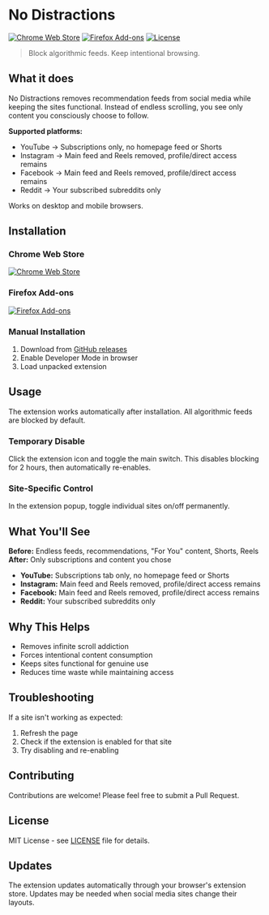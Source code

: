 # No Distractions

[![Chrome Web Store](https://img.shields.io/badge/Chrome%20Web%20Store-Install-blue?logo=googlechrome)](https://chrome.google.com/webstore)
[![Firefox Add-ons](https://img.shields.io/badge/Firefox%20Add--ons-Install-orange?logo=firefox)](https://addons.mozilla.org/firefox/)
[![License](https://img.shields.io/badge/License-MIT-green.svg)](LICENSE)

> Block algorithmic feeds. Keep intentional browsing.

## What it does

No Distractions removes recommendation feeds from social media while keeping the sites functional. Instead of endless scrolling, you see only content you consciously choose to follow.

**Supported platforms:**
- YouTube → Subscriptions only, no homepage feed or Shorts
- Instagram → Main feed and Reels removed, profile/direct access remains
- Facebook → Main feed and Reels removed, profile/direct access remains
- Reddit → Your subscribed subreddits only

Works on desktop and mobile browsers.

## Installation

### Chrome Web Store
[![Chrome Web Store](https://img.shields.io/badge/Install%20from-Chrome%20Web%20Store-blue?logo=googlechrome)](https://chrome.google.com/webstore)

### Firefox Add-ons
[![Firefox Add-ons](https://img.shields.io/badge/Install%20from-Firefox%20Add--ons-orange?logo=firefox)](https://addons.mozilla.org/firefox/)

### Manual Installation
1. Download from [GitHub releases](https://github.com/your-username/no-distractions/releases)
2. Enable Developer Mode in browser
3. Load unpacked extension

## Usage

The extension works automatically after installation. All algorithmic feeds are blocked by default.

### Temporary Disable
Click the extension icon and toggle the main switch. This disables blocking for 2 hours, then automatically re-enables.

### Site-Specific Control
In the extension popup, toggle individual sites on/off permanently.

## What You'll See

**Before:** Endless feeds, recommendations, "For You" content, Shorts, Reels
**After:** Only subscriptions and content you chose

- **YouTube:** Subscriptions tab only, no homepage feed or Shorts
- **Instagram:** Main feed and Reels removed, profile/direct access remains
- **Facebook:** Main feed and Reels removed, profile/direct access remains
- **Reddit:** Your subscribed subreddits only

## Why This Helps

- Removes infinite scroll addiction
- Forces intentional content consumption  
- Keeps sites functional for genuine use
- Reduces time waste while maintaining access

## Troubleshooting

If a site isn't working as expected:
1. Refresh the page
2. Check if the extension is enabled for that site
3. Try disabling and re-enabling

## Contributing

Contributions are welcome! Please feel free to submit a Pull Request.

## License

MIT License - see [LICENSE](LICENSE) file for details.

## Updates

The extension updates automatically through your browser's extension store. Updates may be needed when social media sites change their layouts.